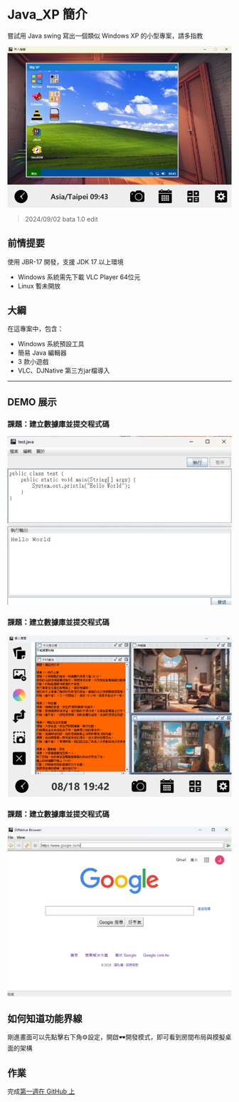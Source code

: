 # Java_XP 簡介

嘗試用 Java swing 寫出一個類似 Windows XP 的小型專案，請多指教 

![GitHub 簡介](/sample.jpg)
> 2024/09/02 bata 1.0 edit

## 前情提要

使用 JBR-17 開發，支援 JDK 17 以上環境

- Windows 系統需先下載 VLC Player 64位元
- Linux 暫未開放

## 大綱

在這專案中，包含：

- Windows 系統預設工具
- 簡易 Java 編輯器
- 3 款小遊戲
- VLC、DJNative 第三方jar檔導入

---

## DEMO 展示

### 課題：建立數據庫並提交程式碼

![DEMO 1](/DEMO/Demo1.jpg)

### 課題：建立數據庫並提交程式碼

![DEMO 2](/DEMO/Demo2.jpg)

### 課題：建立數據庫並提交程式碼

![DEMO 3](/DEMO/Demo3.jpg)

## 如何知道功能界線

剛進畫面可以先點擊右下角⚙️設定，開啟🕶️開發模式，即可看到房間布局與模擬桌面的架構


## 作業

完成[第一週在 GitHub 上](https://lab.github.com/githubtraining/first-week-on-github)
